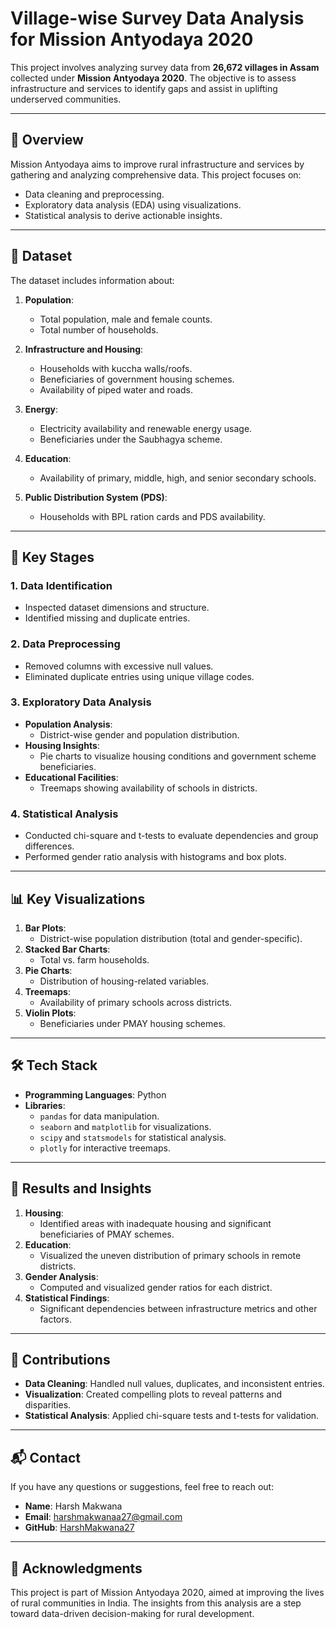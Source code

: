 # Village-wise Survey Data Analysis for Mission Antyodaya 2020

This project involves analyzing survey data from **26,672 villages in Assam** collected under **Mission Antyodaya 2020**. The objective is to assess infrastructure and services to identify gaps and assist in uplifting underserved communities.

---

## 📝 **Overview**
Mission Antyodaya aims to improve rural infrastructure and services by gathering and analyzing comprehensive data. This project focuses on:
- Data cleaning and preprocessing.
- Exploratory data analysis (EDA) using visualizations.
- Statistical analysis to derive actionable insights.

---

## 📂 **Dataset**
The dataset includes information about:
1. **Population**:
   - Total population, male and female counts.
   - Total number of households.

2. **Infrastructure and Housing**:
   - Households with kuccha walls/roofs.
   - Beneficiaries of government housing schemes.
   - Availability of piped water and roads.

3. **Energy**:
   - Electricity availability and renewable energy usage.
   - Beneficiaries under the Saubhagya scheme.

4. **Education**:
   - Availability of primary, middle, high, and senior secondary schools.

5. **Public Distribution System (PDS)**:
   - Households with BPL ration cards and PDS availability.

---

## 🔧 **Key Stages**
### 1. **Data Identification**
- Inspected dataset dimensions and structure.
- Identified missing and duplicate entries.

### 2. **Data Preprocessing**
- Removed columns with excessive null values.
- Eliminated duplicate entries using unique village codes.

### 3. **Exploratory Data Analysis**
- **Population Analysis**:
  - District-wise gender and population distribution.
- **Housing Insights**:
  - Pie charts to visualize housing conditions and government scheme beneficiaries.
- **Educational Facilities**:
  - Treemaps showing availability of schools in districts.

### 4. **Statistical Analysis**
- Conducted chi-square and t-tests to evaluate dependencies and group differences.
- Performed gender ratio analysis with histograms and box plots.

---

## 📊 **Key Visualizations**
1. **Bar Plots**:
   - District-wise population distribution (total and gender-specific).
2. **Stacked Bar Charts**:
   - Total vs. farm households.
3. **Pie Charts**:
   - Distribution of housing-related variables.
4. **Treemaps**:
   - Availability of primary schools across districts.
5. **Violin Plots**:
   - Beneficiaries under PMAY housing schemes.

---

## 🛠️ **Tech Stack**
- **Programming Languages**: Python
- **Libraries**:
  - `pandas` for data manipulation.
  - `seaborn` and `matplotlib` for visualizations.
  - `scipy` and `statsmodels` for statistical analysis.
  - `plotly` for interactive treemaps.

---

## 🚀 **Results and Insights**
1. **Housing**:
   - Identified areas with inadequate housing and significant beneficiaries of PMAY schemes.
2. **Education**:
   - Visualized the uneven distribution of primary schools in remote districts.
3. **Gender Analysis**:
   - Computed and visualized gender ratios for each district.
4. **Statistical Findings**:
   - Significant dependencies between infrastructure metrics and other factors.

---

## 🤝 **Contributions**
- **Data Cleaning**: Handled null values, duplicates, and inconsistent entries.
- **Visualization**: Created compelling plots to reveal patterns and disparities.
- **Statistical Analysis**: Applied chi-square tests and t-tests for validation.

---

## 📬 **Contact**
If you have any questions or suggestions, feel free to reach out:
- **Name**: Harsh Makwana
- **Email**: [harshmakwanaa27@gmail.com](mailto:harshmakwanaa27@gmail.com)
- **GitHub**: [HarshMakwana27](https://github.com/HarshMakwana27)

---

## 🌟 **Acknowledgments**
This project is part of Mission Antyodaya 2020, aimed at improving the lives of rural communities in India. The insights from this analysis are a step toward data-driven decision-making for rural development.
